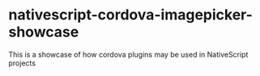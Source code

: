 # nativescript-cordova-imagepicker-showcase
This is a showcase of how cordova plugins may be used in NativeScript projects
